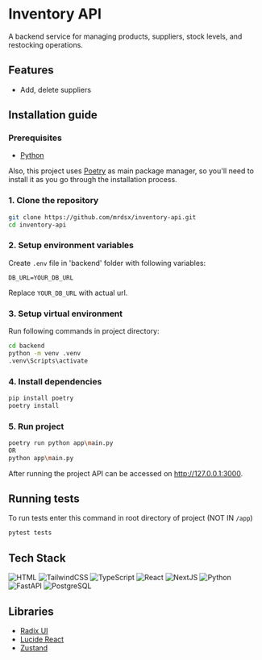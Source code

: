 # Inventory API

A backend service for managing products, suppliers, stock levels, and restocking operations.

## Features

- Add, delete suppliers
<!-- - Add, update, and soft-delete products with unique SKUs (TODO)
- Track real-time stock levels for each product (TODO)
- Link products to specific suppliers (TODO)
- Create and process purchase orders to restock inventory (TODO)
- Low stock alert system based on configurable thresholds (TODO)
- Search and filter products by name or SKU (TODO)
- Supplier-based reporting and inventory insights (TODO) -->

## Installation guide

### Prerequisites

- [Python](https://www.python.org/)

Also, this project uses [Poetry](https://python-poetry.org/) as main package manager, so you'll need to install it as you go through the installation process.

### 1. Clone the repository

```bash
git clone https://github.com/mrdsx/inventory-api.git
cd inventory-api
```

### 2. Setup environment variables

Create `.env` file in 'backend' folder with following variables:

```
DB_URL=YOUR_DB_URL
```

Replace `YOUR_DB_URL` with actual url.

### 3. Setup virtual environment

Run following commands in project directory:

```bash
cd backend
python -m venv .venv
.venv\Scripts\activate
```

### 4. Install dependencies

```bash
pip install poetry
poetry install
```

### 5. Run project

```bash
poetry run python app\main.py
OR
python app\main.py
```

After running the project API can be accessed on http://127.0.0.1:3000.

## Running tests

To run tests enter this command in root directory of project (NOT IN `/app`)

```bash
pytest tests
```

## Tech Stack

![HTML](https://img.shields.io/badge/HTML5-E34F26?style=for-the-badge&logo=html5&logoColor=white)
![TailwindCSS](https://img.shields.io/badge/TailwindCSS-06B6D4?style=for-the-badge&logo=tailwindcss&logoColor=white)
![TypeScript](https://img.shields.io/badge/TypeScript-3178C6?style=for-the-badge&logo=typescript&logoColor=white)
![React](https://img.shields.io/badge/React-20232A?style=for-the-badge&logo=react&logoColor=61DAFB)
![NextJS](https://img.shields.io/badge/next%20js-000000?style=for-the-badge&logo=nextdotjs&logoColor=white)
![Python](https://img.shields.io/badge/Python-3776AB?style=for-the-badge&logo=python&logoColor=white)
![FastAPI](https://img.shields.io/badge/FastAPI-009688?style=for-the-badge&logo=fastapi&logoColor=white)
![PostgreSQL](https://img.shields.io/badge/PostgreSQL-316192?style=for-the-badge&logo=postgresql&logoColor=white)

## Libraries

- [Radix UI](https://www.radix-ui.com/)
- [Lucide React](https://lucide.dev/)
- [Zustand](https://zustand-demo.pmnd.rs/)
